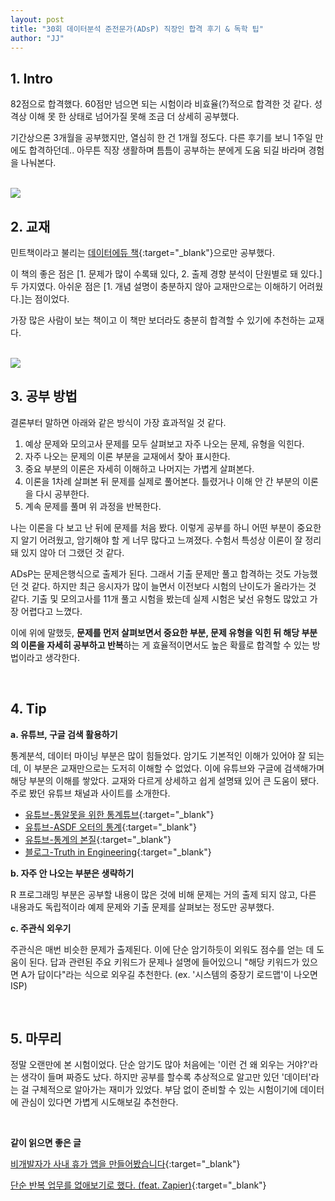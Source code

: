 ```yaml
---
layout: post
title: "30회 데이터분석 준전문가(ADsP) 직장인 합격 후기 & 독학 팁"
author: "JJ"
---
```


## <a name="first"></a>1. Intro
82점으로 합격했다. 60점만 넘으면 되는 시험이라 비효율(?)적으로 합격한 것 같다. 성격상 이해 못 한 상태로 넘어가질 못해 조금 더 상세히 공부했다.

기간상으론 3개월을 공부했지만, 열심히 한 건 1개월 정도다. 다른 후기를 보니 1주일 만에도 합격하던데.. 아무튼 직장 생활하며 틈틈이 공부하는 분에게 도움 되길 바라며 경험을 나눠본다.

<br/>

<img src="https://i.imgur.com/60Ou0mY.png" style="max-height: 250px; width:auto;">


<br/>

## <a name="second"></a>2. 교재

민트책이라고 불리는 [데이터에듀 책](http://www.yes24.com/Product/Goods/96687616){:target="_blank"}으로만 공부했다.

이 책의 좋은 점은 [1. 문제가 많이 수록돼 있다, 2. 출제 경향 분석이 단원별로 돼 있다.] 두 가지였다. 아쉬운 점은 [1. 개념 설명이 충분하지 않아 교재만으로는 이해하기 어려웠다.]는 점이었다. 

가장 많은 사람이 보는 책이고 이 책만 보더라도 충분히 합격할 수 있기에 추천하는 교재다.

<br/>

<img src="https://i.imgur.com/OICCf1x.jpg" style="max-height: 500px; width:auto;">


<br/>

## <a name="third"></a>3. 공부 방법

결론부터 말하면 아래와 같은 방식이 가장 효과적일 것 같다.

1. 예상 문제와 모의고사 문제를 모두 살펴보고 자주 나오는 문제, 유형을 익힌다.
2. 자주 나오는 문제의 이론 부분을 교재에서 찾아 표시한다.
3. 중요 부분의 이론은 자세히 이해하고 나머지는 가볍게 살펴본다.
4. 이론을 1차례 살펴본 뒤 문제를 실제로 풀어본다. 틀렸거나 이해 안 간 부분의 이론을 다시 공부한다.
5. 계속 문제를 풀며 위 과정을 반복한다.

나는 이론을 다 보고 난 뒤에 문제를 처음 봤다. 이렇게 공부를 하니 어떤 부분이 중요한지 알기 어려웠고, 암기해야 할 게 너무 많다고 느껴졌다. 수험서 특성상 이론이 잘 정리돼 있지 않아 더 그랬던 것 같다.

ADsP는 문제은행식으로 출제가 된다. 그래서 기출 문제만 풀고 합격하는 것도 가능했던 것 같다. 하지만 최근 응시자가 많이 늘면서 이전보다 시험의 난이도가 올라가는 것 같다. 기출 및 모의고사를 11개 풀고 시험을 봤는데 실제 시험은 낯선 유형도 많았고 가장 어렵다고 느꼈다.

이에 위에 말했듯, **문제를 먼저 살펴보면서 중요한 부분, 문제 유형을 익힌 뒤 해당 부분의 이론을 자세히 공부하고 반복**하는 게 효율적이면서도 높은 확률로 합격할 수 있는 방법이라고 생각한다.

<br/>

## <a name="fourth"></a>4. Tip

**a. 유튜브, 구글 검색 활용하기**

통계분석, 데이터 마이닝 부분은 많이 힘들었다. 암기도 기본적인 이해가 있어야 잘 되는데, 이 부분은 교재만으로는 도저히 이해할 수 없었다. 이에 유튜브와 구글에 검색해가며 해당 부분의 이해를 쌓았다. 교재와 다르게 상세하고 쉽게 설명돼 있어 큰 도움이 됐다. 주로 봤던 유튜브 채널과 사이트를 소개한다.

- [유튜브-통알못을 위한 통계튜브](https://www.youtube.com/user/who4u78){:target="_blank"}
- [유튜브-ASDF 오터의 통계](https://www.youtube.com/channel/UCgqqOZRUcnSJHDOPHhIQCwg){:target="_blank"}
- [유튜브-통계의 본질](https://www.youtube.com/channel/UCVrs4KiLQz_gvVWWK1pKR1g){:target="_blank"}
- [블로그-Truth in Engineering](https://m.blog.naver.com/PostList.naver?blogId=mykepzzang&categoryNo=38&logCode=0){:target="_blank"}

**b. 자주 안 나오는 부분은 생략하기**

R 프로그래밍 부분은 공부할 내용이 많은 것에 비해 문제는 거의 출제 되지 않고, 다른 내용과도 독립적이라 예제 문제와 기출 문제를 살펴보는 정도만 공부했다.

**c. 주관식 외우기**

주관식은 매번 비슷한 문제가 출제된다. 이에 단순 암기하듯이 외워도 점수를 얻는 데 도움이 된다. 답과 관련된 주요 키워드가 문제나 설명에 들어있으니 "해당 키워드가 있으면 A가 답이다"라는 식으로 외우길 추천한다. (ex. '시스템의 중장기 로드맵'이 나오면 ISP)

<br/>

## <a name="fifth"></a>5. 마무리

정말 오랜만에 본 시험이었다. 단순 암기도 많아 처음에는 '이런 건 왜 외우는 거야?'라는 생각이 들며 짜증도 났다. 하지만 공부를 할수록 추상적으로 알고만 있던 '데이터'라는 걸 구체적으로 알아가는 재미가 있었다. 부담 없이 준비할 수 있는 시험이기에 데이터에 관심이 있다면 가볍게 시도해보길 추천한다.

<br/>

**같이 읽으면 좋은 글**

[비개발자가 사내 휴가 앱을 만들어봤습니다](https://jeongje.github.io/2021-09-04/story-leaveapp){:target="_blank"}

[단순 반복 업무를 없애보기로 했다. (feat. Zapier)](https://jeongje.github.io/2022-07-30/story-automation-zapier){:target="_blank"}
